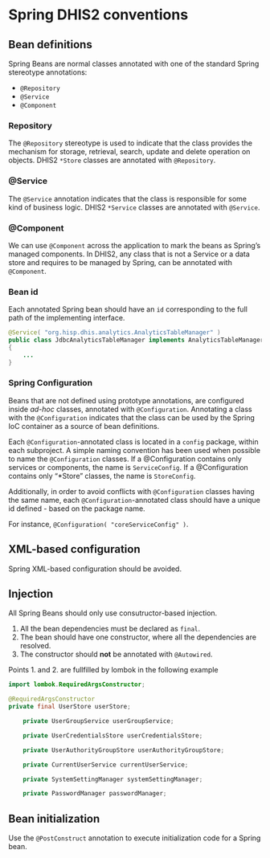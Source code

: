 # Spring DHIS2 conventions

## Bean definitions

Spring Beans are normal classes annotated with one of the standard Spring stereotype annotations:

- `@Repository`
- `@Service`
- `@Component`

### Repository

The `@Repository` stereotype is used to indicate that the class provides the mechanism for storage, retrieval, search, update and delete operation on objects. DHIS2 `*Store` classes are annotated with `@Repository`.

### @Service

The `@Service` annotation indicates that the class is responsible for some kind of business logic. DHIS2 `*Service` classes are annotated with `@Service`.

### @Component

We can use `@Component` across the application to mark the beans as Spring’s managed components. In DHIS2, any class that is not a Service or a data store and requires to be managed by Spring, can be annotated with `@Component`.

### Bean id

Each annotated Spring bean should have an `id` corresponding to the full path of the implementing interface.

```java
@Service( "org.hisp.dhis.analytics.AnalyticsTableManager" )
public class JdbcAnalyticsTableManager implements AnalyticsTableManager
{
	...
}
```

### Spring Configuration

Beans that are not defined using prototype annotations, are configured inside _ad-hoc_ classes, annotated with `@Configuration`. Annotating a class with the `@Configuration` indicates that the class can be used by the Spring IoC container as a source of bean definitions.

Each `@Configuration`-annotated class is located in a `config` package, within each subproject. A simple naming convention has been used when possible to name the `@Configuration` classes.
If a @Configuration contains only services or components, the name is `ServiceConfig`.
If a @Configuration contains only “*Store” classes, the name is `StoreConfig`.

Additionally, in order to avoid conflicts with `@Configuration` classes having the same name, each `@Configuration`-annotated class should have a unique id defined - based on the package name.

For instance, `@Configuration( "coreServiceConfig" )`.

## XML-based configuration

Spring XML-based configuration should be avoided.

## Injection

All Spring Beans should only use consutructor-based injection.

1. All the bean dependencies must be declared as `final`.
2. The bean should have one constructor, where all the dependencies are resolved.
3. The constructor should **not** be annotated with `@Autowired`.

Points 1. and 2. are fullfilled by lombok in the following example

```java
import lombok.RequiredArgsConstructor;

@RequiredArgsConstructor
private final UserStore userStore;

    private UserGroupService userGroupService;

    private UserCredentialsStore userCredentialsStore;

    private UserAuthorityGroupStore userAuthorityGroupStore;

    private CurrentUserService currentUserService;

    private SystemSettingManager systemSettingManager;

    private PasswordManager passwordManager;
```

## Bean initialization

Use the `@PostConstruct` annotation to execute initialization code for a Spring bean.

